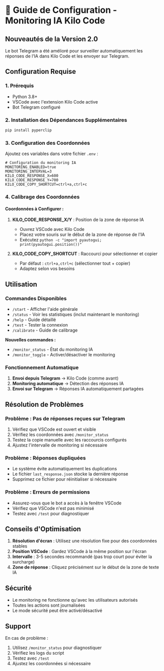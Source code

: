 # 🤖 Guide de Configuration - Monitoring IA Kilo Code

## Nouveautés de la Version 2.0

Le bot Telegram a été amélioré pour surveiller automatiquement les réponses de l'IA dans Kilo Code et les envoyer sur Telegram.

## Configuration Requise

### 1. Prérequis
- Python 3.8+
- VSCode avec l'extension Kilo Code active
- Bot Telegram configuré

### 2. Installation des Dépendances Supplémentaires

```bash
pip install pyperclip
```

### 3. Configuration des Coordonnées

Ajoutez ces variables dans votre fichier `.env` :

```env
# Configuration du monitoring IA
MONITORING_ENABLED=true
MONITORING_INTERVAL=3
KILO_CODE_RESPONSE_X=600
KILO_CODE_RESPONSE_Y=700
KILO_CODE_COPY_SHORTCUT=ctrl+a,ctrl+c
```

### 4. Calibrage des Coordonnées

#### Coordonnées à Configurer :

1. **KILO_CODE_RESPONSE_X/Y** : Position de la zone de réponse IA
   - Ouvrez VSCode avec Kilo Code
   - Placez votre souris sur le début de la zone de réponse de l'IA
   - Exécutez `python -c "import pyautogui; print(pyautogui.position())"`

2. **KILO_CODE_COPY_SHORTCUT** : Raccourci pour sélectionner et copier
   - Par défaut : `ctrl+a,ctrl+c` (sélectionner tout + copier)
   - Adaptez selon vos besoins

## Utilisation

### Commandes Disponibles

- `/start` - Afficher l'aide générale
- `/status` - Voir les statistiques (inclut maintenant le monitoring)
- `/help` - Guide détaillé
- `/test` - Tester la connexion
- `/calibrate` - Guide de calibrage

**Nouvelles commandes :**
- `/monitor_status` - État du monitoring IA
- `/monitor_toggle` - Activer/désactiver le monitoring

### Fonctionnement Automatique

1. **Envoi depuis Telegram** → Kilo Code (comme avant)
2. **Monitoring automatique** → Détection des réponses IA
3. **Envoi sur Telegram** → Réponses IA automatiquement partagées

## Résolution de Problèmes

### Problème : Pas de réponses reçues sur Telegram

1. Vérifiez que VSCode est ouvert et visible
2. Vérifiez les coordonnées avec `/monitor_status`
3. Testez la copie manuelle avec les raccourcis configurés
4. Ajustez l'intervalle de monitoring si nécessaire

### Problème : Réponses dupliquées

- Le système évite automatiquement les duplications
- Le fichier `last_response.json` stocke la dernière réponse
- Supprimez ce fichier pour réinitialiser si nécessaire

### Problème : Erreurs de permissions

- Assurez-vous que le bot a accès à la fenêtre VSCode
- Vérifiez que VSCode n'est pas minimisé
- Testez avec `/test` pour diagnostiquer

## Conseils d'Optimisation

1. **Résolution d'écran** : Utilisez une résolution fixe pour des coordonnées stables
2. **Position VSCode** : Gardez VSCode à la même position sur l'écran
3. **Intervalle** : 3-5 secondes recommandé (pas trop court pour éviter la surcharge)
4. **Zone de réponse** : Cliquez précisément sur le début de la zone de texte IA

## Sécurité

- Le monitoring ne fonctionne qu'avec les utilisateurs autorisés
- Toutes les actions sont journalisées
- Le mode sécurité peut être activé/désactivé

## Support

En cas de problème :
1. Utilisez `/monitor_status` pour diagnostiquer
2. Vérifiez les logs du script
3. Testez avec `/test`
4. Ajustez les coordonnées si nécessaire